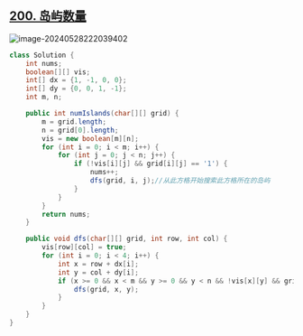 ## [200. 岛屿数量](https://leetcode.cn/problems/number-of-islands/)

![image-20240528222039402](https://like-a.oss-cn-beijing.aliyuncs.com/img/image-20240528222039402.png)



```Java
class Solution {
    int nums;
    boolean[][] vis;
    int[] dx = {1, -1, 0, 0};
    int[] dy = {0, 0, 1, -1};
    int m, n;

    public int numIslands(char[][] grid) {
        m = grid.length;
        n = grid[0].length;
        vis = new boolean[m][n];
        for (int i = 0; i < m; i++) {
            for (int j = 0; j < n; j++) {
                if (!vis[i][j] && grid[i][j] == '1') {
                    nums++;
                    dfs(grid, i, j);//从此方格开始搜索此方格所在的岛屿
                }
            }
        }
        return nums;
    }

    public void dfs(char[][] grid, int row, int col) {
        vis[row][col] = true;
        for (int i = 0; i < 4; i++) {
            int x = row + dx[i];
            int y = col + dy[i];
            if (x >= 0 && x < m && y >= 0 && y < n && !vis[x][y] && grid[x][y] == '1') {
                dfs(grid, x, y);
            }
        }
    }
}
```

